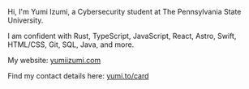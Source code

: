 Hi, I'm Yumi Izumi, a Cybersecurity student at The Pennsylvania State University.

I am confident with Rust, TypeScript, JavaScript, React, Astro, Swift, HTML/CSS, Git, SQL, Java, and more.

My website: [yumiizumi.com](https://yumiizumi.com)

Find my contact details here: [yumi.to/card](https://yumi.to/card)
